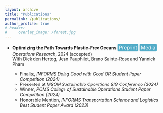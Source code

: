```yaml
---
layout: archive
title: "Publications"
permalink: /publications/
author_profile: true
# header:
#     overlay_image: /forest.jpg
---
```

<!-- [[Preprint]](https://optimization-online.org/2023/10/optimizing-the-path-towards-plastic-free-oceans/) [[Media]](https://www.london.edu/think/winning-the-race-for-cleaner-oceans-with-analytics) -->


<!-- ## Publications -->
- **Optimizing the Path Towards Plastic-Free Oceans**  <a href="https://optimization-online.org/2023/10/optimizing-the-path-towards-plastic-free-oceans/" style="display: inline-block; padding: 2px 4px; font-size: 16px; color: white; background-color: #52acc8; text-align: center; text-decoration: none; border-radius: 4px;">Preprint</a>  <a href="https://www.london.edu/think/winning-the-race-for-cleaner-oceans-with-analytics" style="display: inline-block; padding: 2px 4px; font-size: 16px; color: white; background-color: #52acc8; text-align: center; text-decoration: none; border-radius: 4px;">Media</a>  
  *Operations Research*, 2024 (accepted)  
  With Dick den Hertog, Jean Pauphilet, Bruno Sainte-Rose and Yannick Pham 

  <!-- [(The Ocean Cleanup)](https://theoceancleanup.com/) -->

  - Finalist, *INFORMS Doing Good with Good OR Student Paper Competition (2024)*
  - Presented at *MSOM Sustainable Operations SIG Conference (2024)*
  - Winner, *POMS College of Sustainable Operations Student Paper Competition (2024)*
  - Honorable Mention, *INFORMS Transportation Science and Logistics Best Student Paper Award (2023)*


<!-- {% if site.author.googlescholar %}
  <div class="wordwrap">You can also find my articles on <a href="{{site.author.googlescholar}}">my Google Scholar profile</a>.</div>
{% endif %}

{% include base_path %}

{% for post in site.publications reversed %}
  {% include archive-single.html %}
{% endfor %} -->

